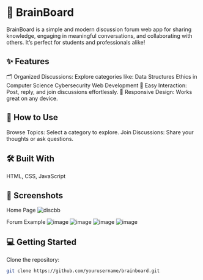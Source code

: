 # 🌟 BrainBoard
BrainBoard is a simple and modern discussion forum web app for sharing knowledge, engaging in meaningful conversations, and collaborating with others. It’s perfect for students and professionals alike!

## ✨ Features
🗂 Organized Discussions: Explore categories like:
Data Structures
Ethics in Computer Science
Cybersecurity
Web Development
💬 Easy Interaction: Post, reply, and join discussions effortlessly.
📱 Responsive Design: Works great on any device.

## 🚀 How to Use
Browse Topics: Select a category to explore.
Join Discussions: Share your thoughts or ask questions.
## 🛠️ Built With
HTML, CSS, JavaScript

## 📸 Screenshots
Home Page
![discbb](https://github.com/user-attachments/assets/8e4da315-0e16-42ac-8c1d-dd157dde4ea5)

Forum Example
![image](https://github.com/user-attachments/assets/03425ceb-a2f9-4cbe-9a21-1bc29bb783aa)
![image](https://github.com/user-attachments/assets/fb527e51-9787-48f5-94c1-a2552e604235)
![image](https://github.com/user-attachments/assets/be4acfa1-84d8-41a0-917f-ed377c7cf047)
![image](https://github.com/user-attachments/assets/ab4c5188-e22f-41f4-97be-9f5bfde5bcaa)

## 💻 Getting Started
Clone the repository:
```bash
git clone https://github.com/yourusername/brainboard.git

